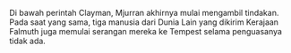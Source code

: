 Di bawah perintah Clayman, Mjurran akhirnya mulai mengambil tindakan. Pada saat yang sama, tiga manusia dari Dunia Lain yang dikirim Kerajaan Falmuth juga memulai serangan mereka ke Tempest selama penguasanya tidak ada.

